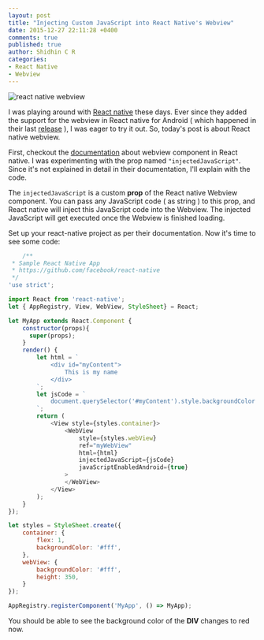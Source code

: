 ```yaml
---
layout: post
title: "Injecting Custom JavaScript into React Native's Webview"
date: 2015-12-27 22:11:28 +0400
comments: true
published: true
author: Shidhin C R
categories: 
- React Native
- Webview
---
```


![react native webview](https://lh3.googleusercontent.com/-3JWl2Mvff3w/VoApfwiv1TI/AAAAAAAAssU/UJRZsSvHHpo/s800/Screen+Shot+2015-12-27+at+10.09.12+PM.png "Screen Shot 2015-12-27 at 10.09.12 PM.png")

I was playing around with [React native](https://facebook.github.io/react-native/) these days. Ever since they added the support for the webview in React native for Android ( which happened in their last [release](https://github.com/facebook/react-native/releases/tag/v0.17.0) ), I was eager to try it out. So, today's post is about React native webview.
<!-- more -->
First, checkout the [documentation](https://facebook.github.io/react-native/docs/webview.html#content) about webview component in React native. I was experimenting with the prop named `"injectedJavaScript"`. Since it's not explained in detail in their documentation, I'll explain with the code.

The `injectedJavaScript` is a custom **prop** of the React native Webview component. You can pass any JavaScript code ( as string ) to this prop, and React native will inject this JavaScript code into the Webview. The injected JavaScript will get executed once the Webview is finished loading.

Set up your react-native project as per their documentation. Now it's time to see some code:

```js index.android.js
    /**
 * Sample React Native App
 * https://github.com/facebook/react-native
 */
'use strict';

import React from 'react-native';
let { AppRegistry, View, WebView, StyleSheet} = React;

let MyApp extends React.Component {
    constructor(props){
      super(props);
    }
    render() {
        let html = `
            <div id="myContent">
                This is my name
            </div>
        `;
        let jsCode = `
            document.querySelector('#myContent').style.backgroundColor = 'red';
        `;
        return (
            <View style={styles.container}>
                <WebView
                    style={styles.webView}
                    ref="myWebView"
                    html={html}
                    injectedJavaScript={jsCode}
                    javaScriptEnabledAndroid={true}
                >
                </WebView>
            </View>
        );
    }
});

let styles = StyleSheet.create({
    container: {
        flex: 1,
        backgroundColor: '#fff',
    },
    webView: {
        backgroundColor: '#fff',
        height: 350,
    }
});

AppRegistry.registerComponent('MyApp', () => MyApp);
```

You should be able to see the background color of the **DIV** changes to red now.

